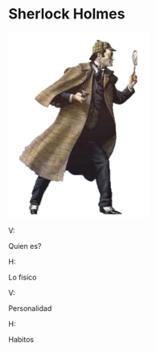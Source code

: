 # Sherlock Holmes
<img alt="Sherlock image 1"  src="images/Sherlock%201.png">

V:

Quien es?

H:

Lo fisico

V:

Personalidad

H: 

Habitos